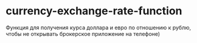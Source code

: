 # currency-exchange-rate-function
Функция для получения курса доллара и евро по отношению к рублю, чтобы не открывать брокерское приложение на телефоне)
